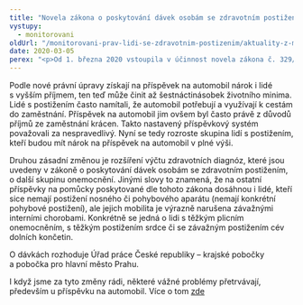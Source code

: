 ```yaml
---
title: "Novela zákona o poskytování dávek osobám se zdravotním postižením"
vystupy:
  - monitorovani
oldUrl: "/monitorovani-prav-lidi-se-zdravotnim-postizenim/aktuality-z-monitorovani/aktuality-z-monitorovani-2020/novela-zakona-o-poskytovani-davek-osobam-se-zdravotnim-postizenim/"
date: 2020-03-05
perex: "<p>Od 1. března 2020 vstoupila v účinnost novela zákona č. 329/2019 Sb., o poskytování dávek osobám se zdravotním postižením a přináší dvě významné změny.</p>"
---
```


<!-- imported from the old website -->

<p>Podle nové právní úpravy získají na příspěvek na automobil nárok i lidé s vyšším příjmem, ten teď může činit až šestnáctinásobek životního minima. Lidé s postižením často namítali, že automobil potřebují a využívají k cestám do zaměstnání. Příspěvek na automobil jim ovšem byl často právě z důvodů příjmů ze zaměstnání krácen. Takto nastavený příspěvkový systém považovali za nespravedlivý. Nyní se tedy rozroste skupina lidí s postižením, kteří budou mít nárok na příspěvek na automobil v plné výši.</p> <p>Druhou zásadní změnou je rozšíření výčtu zdravotních diagnóz, které jsou uvedeny v zákoně o poskytování dávek osobám se zdravotním postižením, o další skupinu onemocnění. Jinými slovy to znamená, že na ostatní příspěvky na pomůcky poskytované dle tohoto zákona dosáhnou i lidé, kteří sice nemají postižení nosného či pohybového aparátu (nemají konkrétní pohybové postižení), ale jejich mobilita je výrazně narušena závažnými interními chorobami. Konkrétně se jedná o lidi s těžkým plicním onemocněním, s těžkým postižením srdce či se závažným postižením cév dolních končetin.</p> <p>O dávkách rozhoduje Úřad práce České republiky – krajské pobočky a pobočka pro hlavní město Prahu.</p><p>I když jsme za tyto změny rádi, některé vážné problémy přetrvávají, především u příspěvku na automobil. Více o tom <a href="https://www.ochrance.cz/aktualne/tiskove-zpravy-2020/okruh-lidi-s-narokem-na-prispevek-na-zvlastni-pomucku-se-rozsiril-ale-stale-to-nestac/" target="_blank">zde</a></p>
